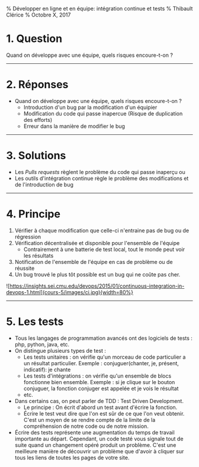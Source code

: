 % Développer en ligne et en équipe: intégration continue et tests
% Thibault Clérice
% Octobre X, 2017

# 1. Question 

Quand on développe avec une équipe, quels risques encoure-t-on ?

---

# 2. Réponses

- Quand on développe avec une équipe, quels risques encoure-t-on ?
	- Introduction d'un bug par la modification d'un équipier
	- Modification du code qui passe inapercue (Risque de duplication des efforts)
	- Erreur dans la manière de modifier le bug

---

# 3. Solutions

- Les *Pulls requests* règlent le problème du code qui passe inaperçu ou
- Les outils d'intégration continue règle le problème des modifications et de l'introduction de bug

---

# 4. Principe

1. Vérifier à chaque modification que celle-ci n'entraine pas de bug ou de régression
2. Vérification décentralisée et disponible pour l'ensemble de l'équipe
	- Contrairement à une batterie de test local, tout le monde peut voir les résultats
3. Notification de l'ensemble de l'équipe en cas de problème ou de réussite
4. Un bug trouvé le plus tôt possible est un bug qui ne coûte pas cher.

![https://insights.sei.cmu.edu/devops/2015/01/continuous-integration-in-devops-1.html](cours-5/images/ci.jpg){width=80%}

---

# 5. Les tests

- Tous les langages de programmation avancés ont des logiciels de tests : php, python, java, etc.
- On distingue plusieurs types de test :
	- Les tests unitaires : on vérifie qu'un morceau de code particulier a un résultat particulier. Exemple : conjuguer(chanter, je, présent, indicatif): je chante
	- Les tests d'intégrations : on vérifie qu'un ensemble de blocs fonctionne bien ensemble. Exemple : si je clique sur le bouton conjuguer, la fonction conjuger est appelée et je vois le résultat
	- etc.
- Dans certains cas, on peut parler de TDD : Test Driven Development. 
	- Le principe : On écrit d'abord un test avant d'écrire la fonction.
	- Écrire le test veut dire que l'on est sûr de ce que l'on veut obtenir. C'est un moyen de se rendre compte de la limite de la compréhension de notre code ou de notre mission.
- Écrire des tests représente une augmentation du temps de travail importante au départ. Cependant, un code testé vous signale tout de suite quand un changement opéré produit un problème. C'est une meilleure manière de découvrir un problème que d'avoir à cliquer sur tous les liens de toutes les pages de votre site.